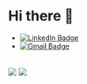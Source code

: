
# Hi there 👋

- [![LinkedIn Badge](https://img.shields.io/badge/-Marcelo%20Cerqueira-blue?style=flat-square&logo=Linkedin&logoColor=white&link=https://www.linkedin.com/in/marcelo-cerqueira-0a0b42178/)](https://www.linkedin.com/in/marcelo-cerqueira-0a0b42178/)
- [![Gmail Badge](https://img.shields.io/badge/-marcelocerqueira661@gmail.com-c14438?style=flat-square&logo=Gmail&logoColor=white&link=mailto:marcelocerqueira661@gmail.com)](mailto:marcelocerqueira661@gmail.com)


## <img align="center" src="https://github-readme-stats.vercel.app/api?username=Marcelocerqueira&count_private=true&show_icons=true&theme=radical" />  <img align="center" src="https://github-readme-stats.vercel.app/api/top-langs/?username=Marcelocerqueira&theme=tokyonight&layout=default" />

